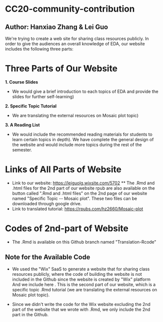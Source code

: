 # CC20-community-contribution
## Author: Hanxiao Zhang & Lei Guo

We're trying to create a web site for sharing class resources publicly. 
In order to give the audiences an overall knowledge of EDA, our website includes the following three parts: 

# Three Parts of Our Website

**1. Course Slides**
  * We would give a brief introduction to each topics of EDA and provide the slides for further self-learning)

**2. Specific Topic Tutorial**
  * We are translating the external resources on Mosaic plot topic)

**3. A Reading List**
  * We would include the recommended reading materials for students to learn certain topics in depth). We have complete the general design of the website and would include more topics during the rest of the semester. 


# Links of All Parts of Website
  * Link to our website: https://leiguolg.wixsite.com/5702 
    ** The .Rmd and .html files for the 2nd part of our website rpub are also available on the button called ".Rmd and .html files" on the 2nd page of our website named "Specific Topic -- Mosaic plot". These two files can be downloaded through google drive.
  * Link to translated tutorial: https://rpubs.com/hz2660/Mosaic-plot 

# Codes of 2nd-part of Website 
  * The .Rmd is available on this Github branch named "Translation-Rcode" 


## Note for the Available Code
 * We used the "Wix" SaaS to generate a website that for sharing class resources publicly, where the code of building the website is not included in the Github since the website is created by "Wix" platform And we include here . This is the second part of our website, which is a specific topic .Rmd tutorial (we are translating the external resources on Mosaic plot topic). 

 * Since we didn't write the code for the Wix website excluding the 2nd part of the website that we wrote with .Rmd, we only include the 2nd part in the Github. 
